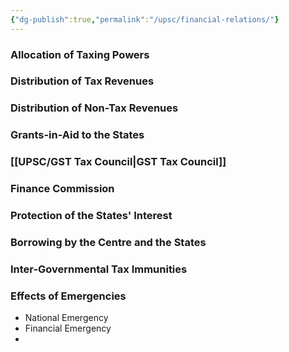 ```yaml
---
{"dg-publish":true,"permalink":"/upsc/financial-relations/"}
---
```


### Allocation of Taxing Powers 
### Distribution of Tax Revenues
### Distribution of Non-Tax Revenues
### Grants-in-Aid to the States
### [[UPSC/GST Tax Council\|GST Tax Council]] 
### Finance Commission 
### Protection of the States' Interest 
### Borrowing by the Centre and the States
### Inter-Governmental Tax Immunities
### Effects of Emergencies
- National Emergency
- Financial Emergency
- 